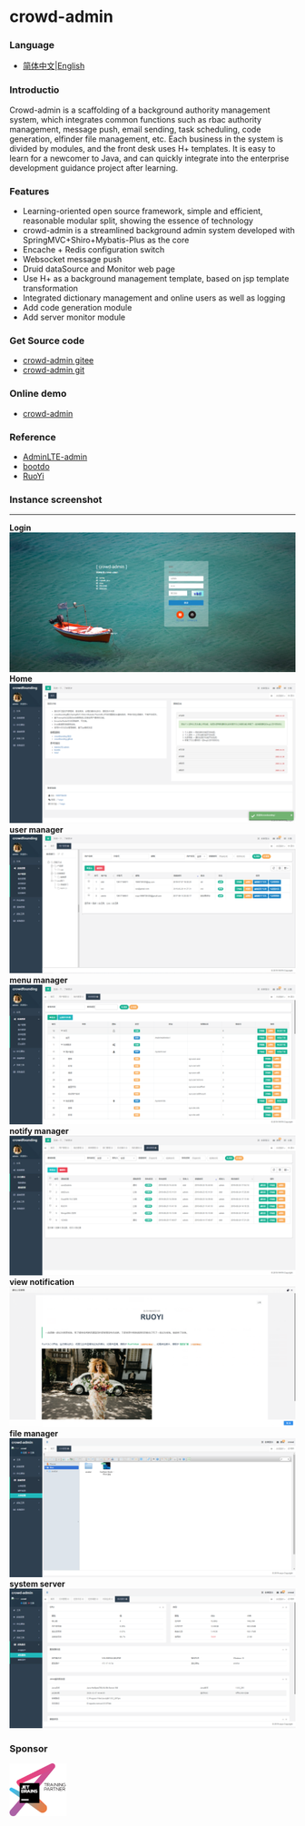 # crowd-admin

### Language

- [简体中文](README.md)|[English](README_en.md)

### Introductio

Crowd-admin is a scaffolding of a background authority management system, which integrates common functions such as rbac
authority management, message push, email sending, task scheduling, code generation, elfinder file management, etc. Each
business in the system is divided by modules, and the front desk uses H+ templates. It is easy to learn for a newcomer
to Java, and can quickly integrate into the enterprise development guidance project after learning.

### Features

- Learning-oriented open source framework, simple and efficient, reasonable modular split, showing the essence of
  technology
- crowd-admin is a streamlined background admin system developed with SpringMVC+Shiro+Mybatis-Plus as the core
- Encache + Redis configuration switch
- Websocket message push
- Druid dataSource and Monitor web page
- Use H+ as a background management template, based on jsp template transformation
- Integrated dictionary management and online users as well as logging
- Add code generation module
- Add server monitor module

### Get Source code

- [crowd-admin gitee](https://gitee.com/wayn111/crowdfounding)
- [crowd-admin git](https://github.com/wayn111/crowdfounding)

### Online demo

- <a href="http://wayn.xin/crowd" target="_blank">crowd-admin</a>

### Reference

- [AdminLTE-admin](https://gitee.com/zhougaojun/KangarooAdmin/tree/master)
- [bootdo](https://gitee.com/lcg0124/bootdo)
- [RuoYi](https://gitee.com/y_project/RuoYi)

### Instance screenshot

-------------
__Login__
![Login](./crowdfounding-web/crowdfounding-img/系统登陆.png "系统登陆.png")
__Home__
![Home](./crowdfounding-web/crowdfounding-img/首页.png "首页.png")
__user manager__
![user manager](./crowdfounding-web/crowdfounding-img/用户管理.png "用户管理.png")
__menu manager__
![menu manager](./crowdfounding-web/crowdfounding-img/菜单管理.png "菜单管理.png")
__notify manager__
![view notification](./crowdfounding-web/crowdfounding-img/通知管理.png "通知管理.png")
__view notification__
![file manager](./crowdfounding-web/crowdfounding-img/查看通知.png "查看通知.png")
__file manager__
![file manager](./crowdfounding-web/crowdfounding-img/文件管理.png "文件管理.png")
__system server__
![system server](./crowdfounding-web/crowdfounding-img/系统服务.jpg "系统服务.jpg")

### Sponsor

<a href="https://www.jetbrains.com/" target="_blank">
<img src="./crowdfounding-web/crowdfounding-img/jetbrains-training-partner.svg" width="20%" alt=""></a>
